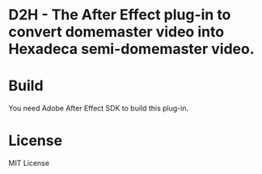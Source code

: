 # D2H - The After Effect plug-in to convert domemaster video into Hexadeca semi-domemaster video.

# Build
You need Adobe After Effect SDK to build this plug-in.

# License
MIT License
